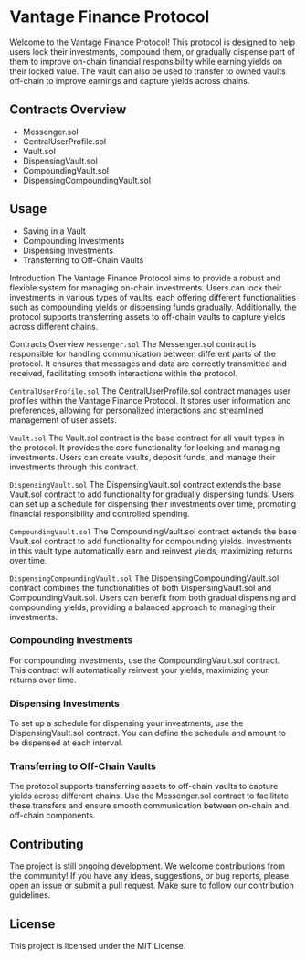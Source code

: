# Vantage Finance Protocol
Welcome to the Vantage Finance Protocol! This protocol is designed to help users lock their investments, compound them, or gradually dispense part of them to improve on-chain financial responsibility while earning yields on their locked value. The vault can also be used to transfer to owned vaults off-chain to improve earnings and capture yields across chains.

## Contracts Overview
- Messenger.sol
- CentralUserProfile.sol
- Vault.sol
- DispensingVault.sol
- CompoundingVault.sol
- DispensingCompoundingVault.sol

## Usage
- Saving in a Vault
- Compounding Investments
- Dispensing Investments
- Transferring to Off-Chain Vaults


Introduction
The Vantage Finance Protocol aims to provide a robust and flexible system for managing on-chain investments. Users can lock their investments in various types of vaults, each offering different functionalities such as compounding yields or dispensing funds gradually. Additionally, the protocol supports transferring assets to off-chain vaults to capture yields across different chains.

Contracts Overview
`Messenger.sol`
The Messenger.sol contract is responsible for handling communication between different parts of the protocol. It ensures that messages and data are correctly transmitted and received, facilitating smooth interactions within the protocol.

`CentralUserProfile.sol`
The CentralUserProfile.sol contract manages user profiles within the Vantage Finance Protocol. It stores user information and preferences, allowing for personalized interactions and streamlined management of user assets.

`Vault.sol`
The Vault.sol contract is the base contract for all vault types in the protocol. It provides the core functionality for locking and managing investments. Users can create vaults, deposit funds, and manage their investments through this contract.

`DispensingVault.sol`
The DispensingVault.sol contract extends the base Vault.sol contract to add functionality for gradually dispensing funds. Users can set up a schedule for dispensing their investments over time, promoting financial responsibility and controlled spending.

`CompoundingVault.sol`
The CompoundingVault.sol contract extends the base Vault.sol contract to add functionality for compounding yields. Investments in this vault type automatically earn and reinvest yields, maximizing returns over time.

`DispensingCompoundingVault.sol`
The DispensingCompoundingVault.sol contract combines the functionalities of both DispensingVault.sol and CompoundingVault.sol. Users can benefit from both gradual dispensing and compounding yields, providing a balanced approach to managing their investments.


### Compounding Investments
For compounding investments, use the CompoundingVault.sol contract. This contract will automatically reinvest your yields, maximizing your returns over time.

### Dispensing Investments
To set up a schedule for dispensing your investments, use the DispensingVault.sol contract. You can define the schedule and amount to be dispensed at each interval.

### Transferring to Off-Chain Vaults
The protocol supports transferring assets to off-chain vaults to capture yields across different chains. Use the Messenger.sol contract to facilitate these transfers and ensure smooth communication between on-chain and off-chain components.

## Contributing
The project is still ongoing development. We welcome contributions from the community! If you have any ideas, suggestions, or bug reports, please open an issue or submit a pull request. Make sure to follow our contribution guidelines.

## License
This project is licensed under the MIT License. 